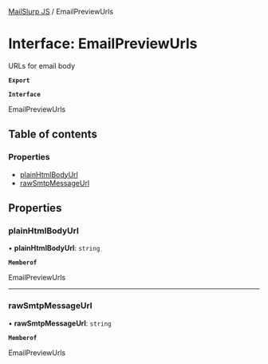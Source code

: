 [MailSlurp JS](../README.md) / EmailPreviewUrls

# Interface: EmailPreviewUrls

URLs for email body

**`Export`**

**`Interface`**

EmailPreviewUrls

## Table of contents

### Properties

- [plainHtmlBodyUrl](EmailPreviewUrls.md#plainhtmlbodyurl)
- [rawSmtpMessageUrl](EmailPreviewUrls.md#rawsmtpmessageurl)

## Properties

### plainHtmlBodyUrl

• **plainHtmlBodyUrl**: `string`

**`Memberof`**

EmailPreviewUrls

___

### rawSmtpMessageUrl

• **rawSmtpMessageUrl**: `string`

**`Memberof`**

EmailPreviewUrls
